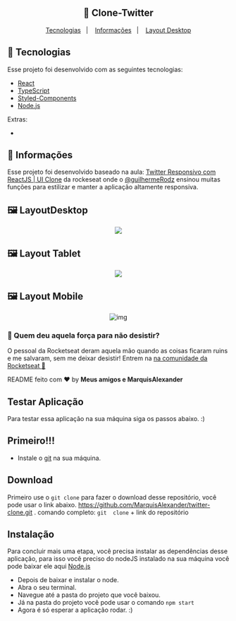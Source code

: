 <h2 align="center">
  🚀 Clone-Twitter
</h2>

<p align="center">
  <a href="#rocket-tecnologias">Tecnologias</a>&nbsp;&nbsp;&nbsp;|&nbsp;&nbsp;&nbsp;
  <a href="#-informações">Informações</a>&nbsp;&nbsp;&nbsp;|&nbsp;&nbsp;&nbsp;
  <a href="#-layoutdesktop">Layout Desktop</a>
</p>



## :rocket: Tecnologias

Esse projeto foi desenvolvido com as seguintes tecnologias:

- [React](https://reactjs.org)
- [TypeScript](https://www.typescriptlang.org/)
- [Styled-Components](https://styled-components.com/)
- [Node.js](https://nodejs.org/en/)

Extras:

- 

## 🤔 Informações

Esse projeto foi desenvolvido baseado na aula: <a href="https://www.youtube.com/watch?v=K-8z_4xvT3o&t=12s">Twitter Responsivo com ReactJS | UI Clone</a> da rockeseat onde o <a href="https://github.com/guilhermerodz">@guilhermeRodz</a> ensinou muitas funções para 
estilizar e manter a aplicação altamente responsiva.

## 🖼 LayoutDesktop
<p align="center">
<img src="https://user-images.githubusercontent.com/51330232/89227450-1583a500-d5b4-11ea-8586-ae8db3d18679.png">
</p>

## 🖼 Layout Tablet
<p align="center">
 <img src="https://user-images.githubusercontent.com/51330232/89227680-7ad79600-d5b4-11ea-943e-8dd4c2c45afa.png">
</p>

## 🖼 Layout Mobile
<p align="center">
<img src="https://user-images.githubusercontent.com/51330232/89227741-9a6ebe80-d5b4-11ea-95c9-31114e197264.png" alt="img">
</p>

### :muscle: Quem deu aquela força para não desistir?

O pessoal da Rocketseat deram aquela mão quando as coisas ficaram ruins e me salvaram, sem me deixar desistir!
Entrem na [na comunidade da Rocketseat :rocket:](https://discordapp.com/invite/gCRAFhc)

README feito com ❤️ by **Meus amigos e MarquisAlexander**


## Testar Aplicação

Para testar essa aplicação na sua máquina siga os passos abaixo. :)

## Primeiro!!!
- Instale o <a href="https://git-scm.com/">git</a> na sua máquina.

## Download
Primeiro use o `git clone` para fazer o download desse repositório, você pode usar o link abaixo.
https://github.com/MarquisAlexander/twitter-clone.git .
comando completo: `git  clone` + link do repositório

## Instalação
Para concluir mais uma etapa, você precisa instalar as dependências desse aplicação, para isso você preciso do nodeJS instalado na sua máquina você pode baixar ele aqui [Node.js](https://nodejs.org/en/)
- Depois de baixar e instalar o node.
- Abra o seu terminal.
- Navegue até a pasta do projeto que você baixou.
- Já na pasta do projeto você pode usar o comando `npm start` 
- Agora é só esperar a aplicação rodar. :)
